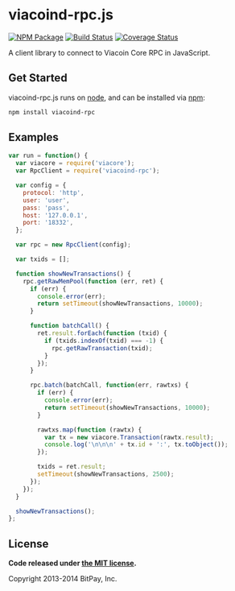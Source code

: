 viacoind-rpc.js
===============

[![NPM Package](https://img.shields.io/npm/v/viacoind-rpc.svg?style=flat-square)](https://www.npmjs.org/package/viacoind-rpc)
[![Build Status](https://img.shields.io/travis/viacoin/viacoind-rpc.svg?branch=master&style=flat-square)](https://travis-ci.org/viacoin/viacoind-rpc)
[![Coverage Status](https://img.shields.io/coveralls/viacoin/viacoind-rpc.svg?style=flat-square)](https://coveralls.io/r/viacoin/viacoind-rpc?branch=master)

A client library to connect to Viacoin Core RPC in JavaScript.

## Get Started

viacoind-rpc.js runs on [node](http://nodejs.org/), and can be installed via [npm](https://npmjs.org/):

```bash
npm install viacoind-rpc
```

## Examples

```javascript
var run = function() {
  var viacore = require('viacore');
  var RpcClient = require('viacoind-rpc');

  var config = {
    protocol: 'http',
    user: 'user',
    pass: 'pass',
    host: '127.0.0.1',
    port: '18332',
  };

  var rpc = new RpcClient(config);

  var txids = [];

  function showNewTransactions() {
    rpc.getRawMemPool(function (err, ret) {
      if (err) {
        console.error(err);
        return setTimeout(showNewTransactions, 10000);
      }

      function batchCall() {
        ret.result.forEach(function (txid) {
          if (txids.indexOf(txid) === -1) {
            rpc.getRawTransaction(txid);
          }
        });
      }

      rpc.batch(batchCall, function(err, rawtxs) {
        if (err) {
          console.error(err);
          return setTimeout(showNewTransactions, 10000);
        }

        rawtxs.map(function (rawtx) {
          var tx = new viacore.Transaction(rawtx.result);
          console.log('\n\n\n' + tx.id + ':', tx.toObject());
        });

        txids = ret.result;
        setTimeout(showNewTransactions, 2500);
      });
    });
  }

  showNewTransactions();
};
```

## License

**Code released under [the MIT license](https://github.com/bitpay/bitcore/blob/master/LICENSE).**

Copyright 2013-2014 BitPay, Inc.
